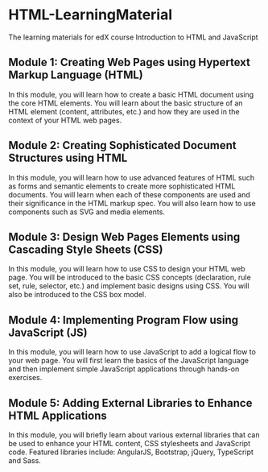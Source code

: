 # HTML-LearningMaterial
The learning materials for edX course Introduction to HTML and JavaScript

## Module 1: Creating Web Pages using Hypertext Markup Language (HTML)
In this module, you will learn how to create a basic HTML document using the core HTML elements. You
will learn about the basic structure of an HTML element (content, attributes, etc.) and how they are
used in the context of your HTML web pages. 

## Module 2: Creating Sophisticated Document Structures using HTML
In this module, you will learn how to use advanced features of HTML such as forms and semantic
elements to create more sophisticated HTML documents. You will learn when each of these
components are used and their significance in the HTML markup spec. You will also learn how to use
components such as SVG and media elements.
## Module 3: Design Web Pages Elements using Cascading Style Sheets (CSS)
In this module, you will learn how to use CSS to design your HTML web page. You will be introduced to
the basic CSS concepts (declaration, rule set, rule, selector, etc.) and implement basic designs using CSS.
You will also be introduced to the CSS box model.
## Module 4: Implementing Program Flow using JavaScript (JS)
In this module, you will learn how to use JavaScript to add a logical flow to your web page. You will first
learn the basics of the JavaScript language and then implement simple JavaScript applications through
hands-on exercises.
## Module 5: Adding External Libraries to Enhance HTML Applications
In this module, you will briefly learn about various external libraries that can be used to enhance your
HTML content, CSS stylesheets and JavaScript code. Featured libraries include: AngularJS, Bootstrap,
jQuery, TypeScript and Sass. 
